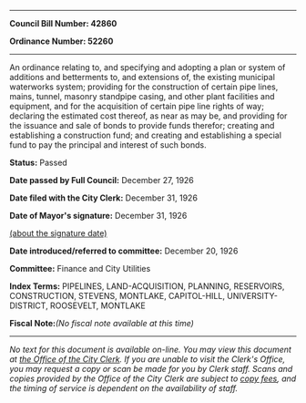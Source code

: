 

********

**Council Bill Number: 42860**
   
**Ordinance Number: 52260**
********

 An ordinance relating to, and specifying and adopting a plan or system of additions and betterments to, and extensions of, the existing municipal waterworks system; providing for the construction of certain pipe lines, mains, tunnel, masonry standpipe casing, and other plant facilities and equipment, and for the acquisition of certain pipe line rights of way; declaring the estimated cost thereof, as near as may be, and providing for the issuance and sale of bonds to provide funds therefor; creating and establishing a construction fund; and creating and establishing a special fund to pay the principal and interest of such bonds.

**Status:** Passed
   
**Date passed by Full Council:** December 27, 1926
   
**Date filed with the City Clerk:** December 31, 1926
   
**Date of Mayor's signature:** December 31, 1926
   
[(about the signature date)](/~public/approvaldate.htm)
   
   
   
**Date introduced/referred to committee:** December 20, 1926
   
**Committee:** Finance and City Utilities
   
   
**Index Terms:** PIPELINES, LAND-ACQUISITION, PLANNING, RESERVOIRS, CONSTRUCTION, STEVENS, MONTLAKE, CAPITOL-HILL, UNIVERSITY-DISTRICT, ROOSEVELT, MONTLAKE

**Fiscal Note:**_(No fiscal note available at this time)_
********

_No text for this document is available on-line. You may view this document at [the Office of the City Clerk](http://www.seattle.gov/leg/clerk/contactUs.htm). If you are unable to visit the Clerk's Office, you may request a copy or scan be made for you by Clerk staff. Scans and copies provided by the Office of the City Clerk are subject to [copy fees](http://clerk.seattle.gov/~public/clerkfees.htm), and the timing of service is dependent on the availability of staff._

